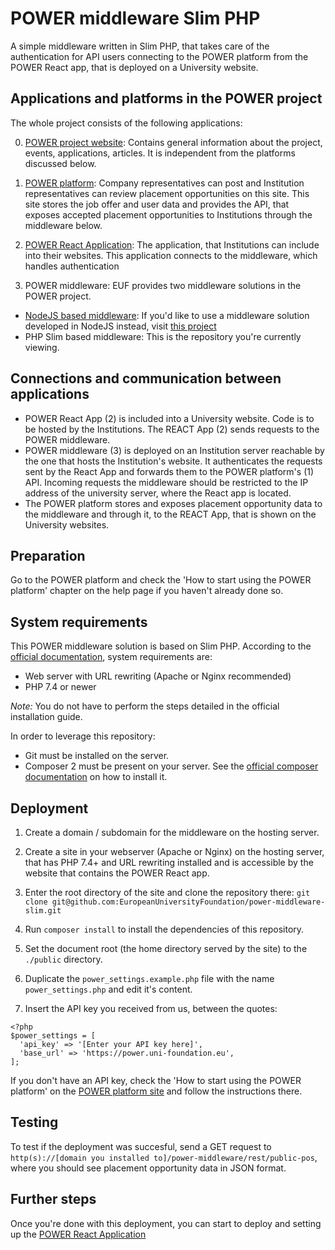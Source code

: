 # POWER middleware Slim PHP

A simple middleware written in Slim PHP, that takes care of the authentication for API users connecting to the POWER platform from the POWER React app, that is deployed on a University website.

## Applications and platforms in the POWER project
The whole project consists of the following applications:

0. [POWER project website](https://www.power-placements.eu/): Contains general information about the project, events, applications, articles. It is independent from the platforms discussed below.


1. [POWER platform](https://power.uni-foundation.eu): Company representatives can post and Institution representatives can review placement opportunities on this site. This site stores the job offer and user data and provides the API, that exposes accepted placement opportunities to Institutions through the middleware below.
2. [POWER React Application](https://github.com/EuropeanUniversityFoundation/power_react_app): The application, that Institutions can include into their websites. This application connects to the middleware, which handles authentication
3. POWER middleware: EUF provides two middleware solutions in the POWER project.
  - [NodeJS based middleware](https://github.com/EuropeanUniversityFoundation/power-middleware): If you'd like to use a middleware solution developed in NodeJS instead, visit [this project](https://github.com/EuropeanUniversityFoundation/power-middleware)
  - PHP Slim based middleware: This is the repository you're currently viewing.

## Connections and communication between applications
- POWER React App (2) is included into a University website. Code is to be hosted by the Institutions. The REACT App (2) sends requests to the POWER middleware.
- POWER middleware (3) is deployed on an Institution server reachable by the one that hosts the Institution's website. It authenticates the requests sent by the React App and forwards them to the POWER platform's (1) API. Incoming requests the middleware should be restricted to the IP address of the university server, where the React app is located.
- The POWER platform stores and exposes placement opportunity data to the middleware and through it, to the REACT App, that is shown on the University websites.

## Preparation

Go to the POWER platform and check the 'How to start using the POWER platform' chapter on the help page if you haven't already done so.

## System requirements

This POWER middleware solution is based on Slim PHP. According to the [official documentation](https://www.slimframework.com/docs/v4/start/installation.html), system requirements are:
- Web server with URL rewriting (Apache or Nginx recommended)
- PHP 7.4 or newer

_Note:_ You do not have to perform the steps detailed in the official installation guide.

In order to leverage this repository:
- Git must be installed on the server.
- Composer 2 must be present on your server. See the [official composer documentation](https://getcomposer.org/download/) on how to install it.

## Deployment

1. Create a domain / subdomain for the middleware on the hosting server.

2. Create a site in your webserver (Apache or Nginx) on the hosting server, that has PHP 7.4+ and URL rewriting installed and is accessible by the website that contains the POWER React app.

3. Enter the root directory of the site and clone the repository there: `git clone git@github.com:EuropeanUniversityFoundation/power-middleware-slim.git`

4. Run `composer install` to install the dependencies of this repository.

5. Set the document root (the home directory served by the site) to the `./public` directory.

6. Duplicate the `power_settings.example.php` file with the name `power_settings.php` and edit it's content.

7. Insert the API key you received from us, between the quotes:
```
<?php
$power_settings = [
  'api_key' => '[Enter your API key here]',
  'base_url' => 'https://power.uni-foundation.eu',
];
```

If you don't have an API key, check the 'How to start using the POWER platform' on the [POWER platform site](https://power.uni-foundation.eu/help) and follow the instructions there.

## Testing
To test if the deployment was succesful, send a GET request to `http(s)://[domain you installed to]/power-middleware/rest/public-pos`, where you should see placement opportunity data in JSON format.

## Further steps
Once you're done with this deployment, you can start to deploy and setting up the [POWER React Application](https://github.com/EuropeanUniversityFoundation/power_react_app)
